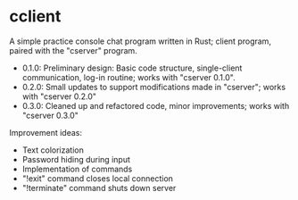 # cclient

A simple practice console chat program written in Rust; client program, paired with the "cserver" program.

* 0.1.0: Preliminary design: Basic code structure, single-client communication, log-in routine; works with "cserver 0.1.0".
* 0.2.0: Small updates to support modifications made in "cserver"; works with "cserver 0.2.0"
* 0.3.0: Cleaned up and refactored code, minor improvements; works with "cserver 0.3.0"

Improvement ideas:
* Text colorization
* Password hiding during input
* Implementation of commands
* "!exit" command closes local connection
* "!terminate" command shuts down server
